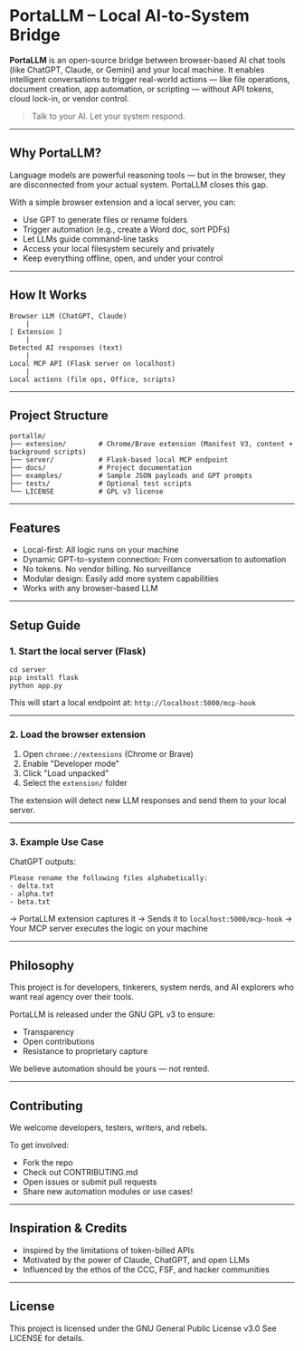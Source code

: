 # PortaLLM – Local AI-to-System Bridge

**PortaLLM** is an open-source bridge between browser-based AI chat tools (like ChatGPT, Claude, or Gemini) and your local machine. It enables intelligent conversations to trigger real-world actions — like file operations, document creation, app automation, or scripting — without API tokens, cloud lock-in, or vendor control.

> Talk to your AI. Let your system respond.

---

## Why PortaLLM?

Language models are powerful reasoning tools — but in the browser, they are disconnected from your actual system. PortaLLM closes this gap.

With a simple browser extension and a local server, you can:

* Use GPT to generate files or rename folders
* Trigger automation (e.g., create a Word doc, sort PDFs)
* Let LLMs guide command-line tasks
* Access your local filesystem securely and privately
* Keep everything offline, open, and under your control

---

## How It Works

```
Browser LLM (ChatGPT, Claude)
    |
[ Extension ]
    |
Detected AI responses (text)
    |
Local MCP API (Flask server on localhost)
    |
Local actions (file ops, Office, scripts)
```

---

## Project Structure

```
portallm/
├── extension/        # Chrome/Brave extension (Manifest V3, content + background scripts)
├── server/           # Flask-based local MCP endpoint
├── docs/             # Project documentation
├── examples/         # Sample JSON payloads and GPT prompts
├── tests/            # Optional test scripts
└── LICENSE           # GPL v3 license
```

---

## Features

* Local-first: All logic runs on your machine
* Dynamic GPT-to-system connection: From conversation to automation
* No tokens. No vendor billing. No surveillance
* Modular design: Easily add more system capabilities
* Works with any browser-based LLM

---

## Setup Guide

### 1. Start the local server (Flask)

```
cd server
pip install flask
python app.py
```

This will start a local endpoint at:
`http://localhost:5000/mcp-hook`

---

### 2. Load the browser extension

1. Open `chrome://extensions` (Chrome or Brave)
2. Enable "Developer mode"
3. Click "Load unpacked"
4. Select the `extension/` folder

The extension will detect new LLM responses and send them to your local server.

---

### 3. Example Use Case

ChatGPT outputs:

```
Please rename the following files alphabetically:
- delta.txt
- alpha.txt
- beta.txt
```

→ PortaLLM extension captures it
→ Sends it to `localhost:5000/mcp-hook`
→ Your MCP server executes the logic on your machine

---

## Philosophy

This project is for developers, tinkerers, system nerds, and AI explorers who want real agency over their tools.

PortaLLM is released under the GNU GPL v3 to ensure:

* Transparency
* Open contributions
* Resistance to proprietary capture

We believe automation should be yours — not rented.

---

## Contributing

We welcome developers, testers, writers, and rebels.

To get involved:

* Fork the repo
* Check out CONTRIBUTING.md
* Open issues or submit pull requests
* Share new automation modules or use cases!

---

## Inspiration & Credits

* Inspired by the limitations of token-billed APIs
* Motivated by the power of Claude, ChatGPT, and open LLMs
* Influenced by the ethos of the CCC, FSF, and hacker communities

---

## License

This project is licensed under the GNU General Public License v3.0
See LICENSE for details.
